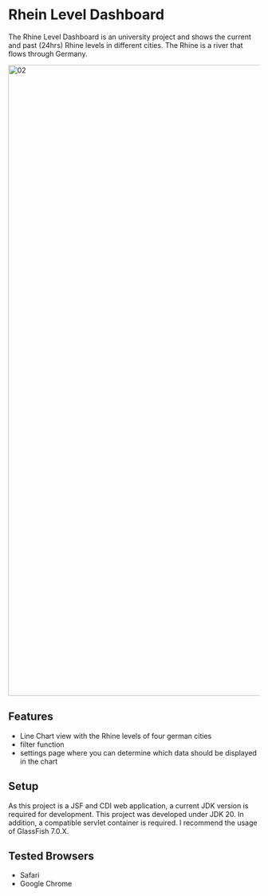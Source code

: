 # Rhein Level Dashboard

The Rhine Level Dashboard is an university project and shows the current and past (24hrs) Rhine levels in different cities. The Rhine is a river that flows through Germany.

<img width="1265" alt="02" src="https://github.com/devfle/rhein-level-dashboard/assets/52854338/4cdb5cbd-32bc-49b9-b145-7f896698895f">

## Features

- Line Chart view with the Rhine levels of four german cities
- filter function
- settings page where you can determine which data should be displayed in the chart

## Setup

As this project is a JSF and CDI web application, a current JDK version is required for development. This project was developed under JDK 20. In addition, a compatible servlet container is required. I recommend the usage of GlassFish 7.0.X.

## Tested Browsers

- Safari
- Google Chrome
